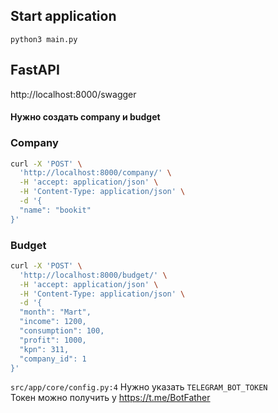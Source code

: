 ## Start application
``python3 main.py``

## FastAPI
http://localhost:8000/swagger <br>
<h4>Нужно создать company и budget</h4>

### Company
```bash
curl -X 'POST' \
  'http://localhost:8000/company/' \
  -H 'accept: application/json' \
  -H 'Content-Type: application/json' \
  -d '{
  "name": "bookit"
}'
```

### Budget
```bash
curl -X 'POST' \
  'http://localhost:8000/budget/' \
  -H 'accept: application/json' \
  -H 'Content-Type: application/json' \
  -d '{
  "month": "Mart",
  "income": 1200,
  "consumption": 100,
  "profit": 1000,
  "kpn": 311,
  "company_id": 1
}'
```

``src/app/core/config.py:4`` Нужно указать ``TELEGRAM_BOT_TOKEN`` <br>
Токен можно получить у https://t.me/BotFather

